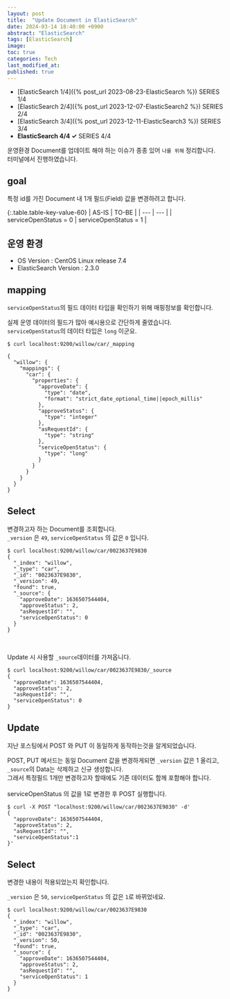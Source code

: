 ```yaml
---
layout: post
title:  "Update Document in ElasticSearch"
date: 2024-03-14 18:40:00 +0900
abstract: "ElasticSearch"
tags: [ElasticSearch]
image:
toc: true
categories: Tech
last_modified_at: 
published: true
---
```



* [ElasticSearch 1/4]({% post_url 2023-08-23-ElasticSearch %}) <span class="series">SERIES 1/4</span>
* [ElasticSearch 2/4]({% post_url 2023-12-07-ElasticSearch2 %}) <span class="series">SERIES 2/4</span>
* [ElasticSearch 3/4]({% post_url 2023-12-11-ElasticSearch3 %}) <span class="series">SERIES 3/4</span>
* **ElasticSearch 4/4 ✓**  <span class="series">SERIES 4/4</span>


운영환경 Document를 업데이트 해야 하는 이슈가 종종 있어 `나를 위해` 정리합니다.  
터미널에서 진행하였습니다.  

## goal 

특정 id를 가진 Document 내 1개 필드(Field) 값을 변경하려고 합니다.   

{:.table.table-key-value-60}
| AS-IS | TO-BE  |
| --- | --- |
| serviceOpenStatus = 0  |  serviceOpenStatus = 1   |


## 운영 환경 

* OS Version : CentOS Linux release 7.4 
* ElasticSearch Version : 2.3.0 


## mapping 

`serviceOpenStatus`의 필드 데이터 타입을 확인하기 위해 매핑정보를 확인합니다.  

실제 운영 데이터의 필드가 많아 예시용으로 간단하게 줄였습니다.     
`serviceOpenStatus`의 데이터 타입은 `long` 이군요. 
```
$ curl localhost:9200/willow/car/_mapping

{
  "willow": {
    "mappings": {
      "car": {
        "properties": {
          "approveDate": {
            "type": "date",
            "format": "strict_date_optional_time||epoch_millis"
          },
          "approveStatus": {
            "type": "integer"
          },
          "asRequestId": {
            "type": "string"
          },
          "serviceOpenStatus": {
            "type": "long"
          }
        }
      }
    }
  }
}
```

## Select 

변경하고자 하는 Document를 조회합니다.  
`_version` 은 `49`, 
`serviceOpenStatus` 의 값은 `0` 입니다. 
```
$ curl localhost:9200/willow/car/0023637E9830
{
  "_index": "willow",
  "_type": "car",
  "_id": "0023637E9830",
  "_version": 49,
  "found": true,
  "_source": {
    "approveDate": 1636507544404,
    "approveStatus": 2,
    "asRequestId": "",
    "serviceOpenStatus": 0
  }
}
```
<br/>

Update 시 사용할 `_source`데이터를 가져옵니다.   
```
$ curl localhost:9200/willow/car/0023637E9830/_source
{
  "approveDate": 1636507544404,
  "approveStatus": 2,
  "asRequestId": "",
  "serviceOpenStatus": 0
}
```


## Update 

지난 포스팅에서 POST 와 PUT 이 동일하게 동작하는것을 알게되었습니다. 

POST, PUT 메서드는 동일 Document 값을 변경하게되면 `_version` 값은 1 올리고, `_source`의 Data는 삭제하고 신규 생성합니다.   
그래서 특정필드 1개만 변경하고자 할때에도 기존 데이터도 함께 포함해야 합니다.  
<br />
serviceOpenStatus 의 값을 1로 변경한 후 POST 실행합니다.  
```
$ curl -X POST "localhost:9200/willow/car/0023637E9830" -d'
{
  "approveDate": 1636507544404,
  "approveStatus": 2,
  "asRequestId": "",
  "serviceOpenStatus":1
}'
```



## Select 

변경한 내용이 적용되었는지 확인합니다. 

`_version` 은 `50`, 
`serviceOpenStatus` 의 값은 `1`로 바뀌었네요. 
```
$ curl localhost:9200/willow/car/0023637E9830
{
  "_index": "willow",
  "_type": "car",
  "_id": "0023637E9830",
  "_version": 50,
  "found": true,
  "_source": {
    "approveDate": 1636507544404,
    "approveStatus": 2,
    "asRequestId": "",
    "serviceOpenStatus": 1
  }
}
```


